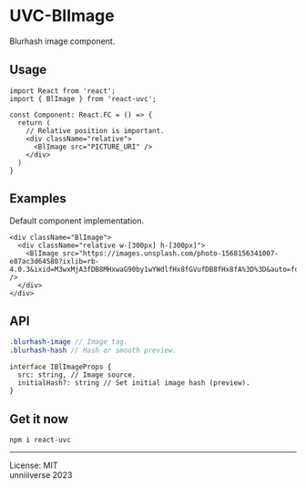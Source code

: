 # UVC-BlImage
Blurhash image component.

## Usage
```tsx
import React from 'react';
import { BlImage } from 'react-uvc';

const Component: React.FC = () => {
  return (
    // Relative position is important.
    <div className="relative">
      <BlImage src="PICTURE_URI" />
    </div>
  )
}
```

## Examples
Default component implementation.
```tsx
<div className="BlImage">
  <div className="relative w-[300px] h-[300px]">
    <BlImage src="https://images.unsplash.com/photo-1568156341007-e87ac3d64580?ixlib=rb-4.0.3&ixid=M3wxMjA3fDB8MHxwaG90by1wYWdlfHx8fGVufDB8fHx8fA%3D%3D&auto=format&fit=crop&w=387&q=80" />
  </div>
</div>
```

## API
```scss
.blurhash-image // Image tag.
.blurhash-hash // Hash or smooth preview.
```

```tsx
interface IBlImageProps {
  src: string, // Image source.
  initialHash?: string // Set initial image hash (preview).
}
```

## Get it now
```
npm i react-uvc
```

<hr>

License: MIT <br>
unniiiverse 2023 